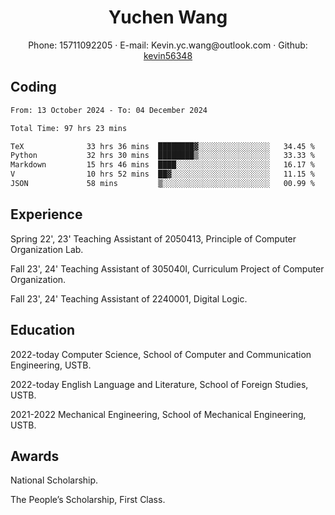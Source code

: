  <center>
     <h1>Yuchen Wang</h1>
     <div>
         <span>
             Phone:
             15711092205
         </span>
         ·
         <span>
             E-mail:
             Kevin.yc.wang@outlook.com
         </span>
         ·
         <span>
             Github:
             <a href="https://github.com/kevin56348">kevin56348</a>
         </span>
     </div>
 </center>

## Coding

<!-- ![Top Langs](https://github-readme-stats.vercel.app/api/top-langs/?username=kevin56348) -->

<!--START_SECTION:waka-->

```txt
From: 13 October 2024 - To: 04 December 2024

Total Time: 97 hrs 23 mins

TeX              33 hrs 36 mins  ████████▓░░░░░░░░░░░░░░░░   34.45 %
Python           32 hrs 30 mins  ████████▒░░░░░░░░░░░░░░░░   33.33 %
Markdown         15 hrs 46 mins  ████░░░░░░░░░░░░░░░░░░░░░   16.17 %
V                10 hrs 52 mins  ██▓░░░░░░░░░░░░░░░░░░░░░░   11.15 %
JSON             58 mins         ▒░░░░░░░░░░░░░░░░░░░░░░░░   00.99 %
```

<!--END_SECTION:waka-->

## Experience 

Spring 22', 23' Teaching Assistant of 2050413, Principle of Computer Organization Lab.

Fall 23', 24' Teaching Assistant of 305040I, Curriculum Project of Computer Organization.

Fall 23', 24' Teaching Assistant of 2240001, Digital Logic.

## Education

2022-today Computer Science, School of Computer and Communication Engineering, USTB.

2022-today English Language and Literature, School of Foreign Studies, USTB.

2021-2022 Mechanical Engineering, School of Mechanical Engineering, USTB.

## Awards

National Scholarship.

The People’s Scholarship, First Class.
